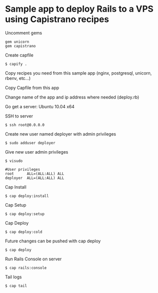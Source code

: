 # Sample app to deploy Rails to a VPS using Capistrano recipes

Uncomment gems

    gem unicorn
    gem capistrano

Create capfile

    $ capify .

Copy recipes you need from this sample app (nginx, postgresql, unicorn, rbenv, etc...)

Copy Capfile from this app

Change name of the app and ip address where needed (deploy.rb)

Go get a server: Ubuntu 10.04 x64

SSH to server

    $ ssh root@0.0.0.0

Create new user named deployer with admin privileges

    $ sudo adduser deployer

Give new user admin privileges

    $ visudo

    #User privileges
    root      ALL=(ALL:ALL) ALL
    deployer  ALL=(ALL:ALL) ALL

Cap Install

    $ cap deploy:install

Cap Setup

    $ cap deploy:setup

Cap Deploy

    $ cap deploy:cold

Future changes can be pushed with cap deploy

    $ cap deploy

Run Rails Console on server

    $ cap rails:console

Tail logs

    $ cap tail